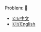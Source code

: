 Problem: :link: 
- [:cn:中文](https://leetcode-cn.com/problems/string-compression)
- [:us:English](https://leetcode.com/problems/string-compression)